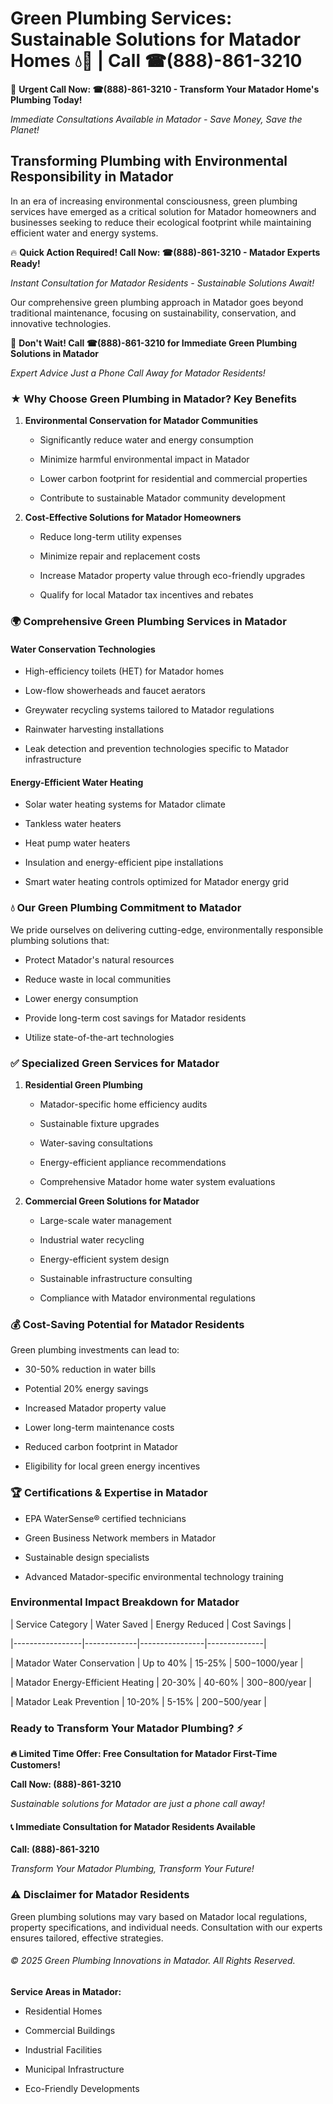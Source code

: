 # Green Plumbing Services: Sustainable Solutions for Matador Homes 💧🌿 | Call ☎(888)-861-3210

🚨 **Urgent Call Now: ☎(888)-861-3210 - Transform Your Matador Home's Plumbing Today!**
*Immediate Consultations Available in Matador - Save Money, Save the Planet!*

## Transforming Plumbing with Environmental Responsibility in Matador

In an era of increasing environmental consciousness, green plumbing services have emerged as a critical solution for Matador homeowners and businesses seeking to reduce their ecological footprint while maintaining efficient water and energy systems. 

🔥 **Quick Action Required! Call Now: ☎(888)-861-3210 - Matador Experts Ready!**
*Instant Consultation for Matador Residents - Sustainable Solutions Await!*

Our comprehensive green plumbing approach in Matador goes beyond traditional maintenance, focusing on sustainability, conservation, and innovative technologies.

🚨 **Don't Wait! Call ☎(888)-861-3210 for Immediate Green Plumbing Solutions in Matador**
*Expert Advice Just a Phone Call Away for Matador Residents!*

### ★ Why Choose Green Plumbing in Matador? Key Benefits

1. **Environmental Conservation for Matador Communities** 
   - Significantly reduce water and energy consumption
   - Minimize harmful environmental impact in Matador
   - Lower carbon footprint for residential and commercial properties
   - Contribute to sustainable Matador community development

2. **Cost-Effective Solutions for Matador Homeowners** 
   - Reduce long-term utility expenses
   - Minimize repair and replacement costs
   - Increase Matador property value through eco-friendly upgrades
   - Qualify for local Matador tax incentives and rebates

### 🌍 Comprehensive Green Plumbing Services in Matador

#### Water Conservation Technologies
- High-efficiency toilets (HET) for Matador homes
- Low-flow showerheads and faucet aerators
- Greywater recycling systems tailored to Matador regulations
- Rainwater harvesting installations
- Leak detection and prevention technologies specific to Matador infrastructure

#### Energy-Efficient Water Heating
- Solar water heating systems for Matador climate
- Tankless water heaters
- Heat pump water heaters
- Insulation and energy-efficient pipe installations
- Smart water heating controls optimized for Matador energy grid

### 💧 Our Green Plumbing Commitment to Matador

We pride ourselves on delivering cutting-edge, environmentally responsible plumbing solutions that:
- Protect Matador's natural resources
- Reduce waste in local communities
- Lower energy consumption
- Provide long-term cost savings for Matador residents
- Utilize state-of-the-art technologies

### ✅ Specialized Green Services for Matador

1. **Residential Green Plumbing**
   - Matador-specific home efficiency audits
   - Sustainable fixture upgrades
   - Water-saving consultations
   - Energy-efficient appliance recommendations
   - Comprehensive Matador home water system evaluations

2. **Commercial Green Solutions for Matador**
   - Large-scale water management
   - Industrial water recycling
   - Energy-efficient system design
   - Sustainable infrastructure consulting
   - Compliance with Matador environmental regulations

### 💰 Cost-Saving Potential for Matador Residents

Green plumbing investments can lead to:
- 30-50% reduction in water bills
- Potential 20% energy savings
- Increased Matador property value
- Lower long-term maintenance costs
- Reduced carbon footprint in Matador
- Eligibility for local green energy incentives

### 🏆 Certifications & Expertise in Matador

- EPA WaterSense® certified technicians
- Green Business Network members in Matador
- Sustainable design specialists
- Advanced Matador-specific environmental technology training

### Environmental Impact Breakdown for Matador

| Service Category | Water Saved | Energy Reduced | Cost Savings |
|-----------------|-------------|----------------|--------------|
| Matador Water Conservation | Up to 40% | 15-25% | $500-$1000/year |
| Matador Energy-Efficient Heating | 20-30% | 40-60% | $300-$800/year |
| Matador Leak Prevention | 10-20% | 5-15% | $200-$500/year |

### Ready to Transform Your Matador Plumbing? ⚡

**🔥 Limited Time Offer: Free Consultation for Matador First-Time Customers!**

**Call Now: (888)-861-3210**
*Sustainable solutions for Matador are just a phone call away!*

#### 📞 Immediate Consultation for Matador Residents Available

**Call: (888)-861-3210**
*Transform Your Matador Plumbing, Transform Your Future!*

### ⚠️ Disclaimer for Matador Residents

Green plumbing solutions may vary based on Matador local regulations, property specifications, and individual needs. Consultation with our experts ensures tailored, effective strategies.

###### © 2025 Green Plumbing Innovations in Matador. All Rights Reserved.

**Service Areas in Matador:** 
- Residential Homes
- Commercial Buildings
- Industrial Facilities
- Municipal Infrastructure
- Eco-Friendly Developments